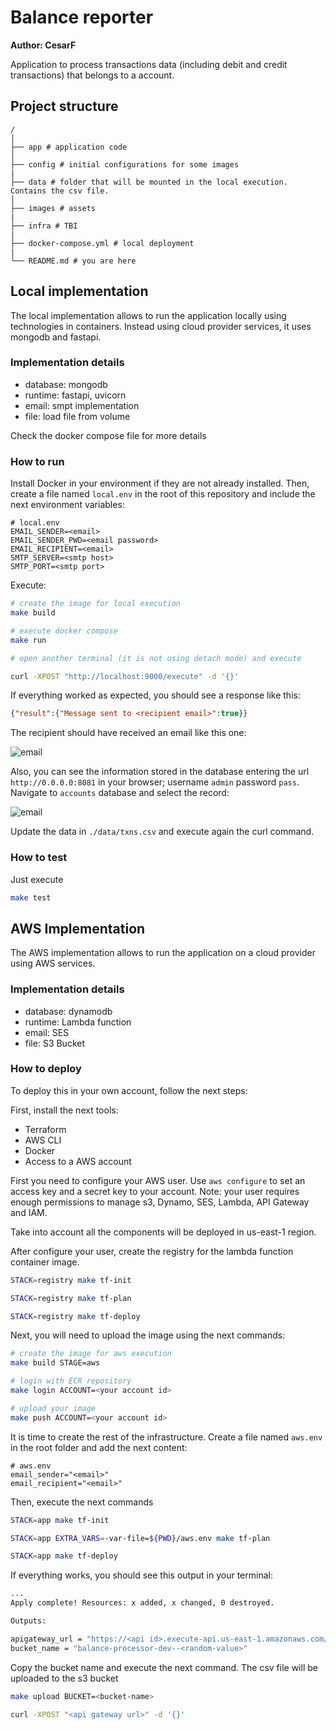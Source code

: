 # Balance reporter

**Author: CesarF**

Application to process transactions data (including debit and credit transactions) that belongs to a account.

## Project structure
```
/
│
├── app # application code
│
├── config # initial configurations for some images
|
├── data # folder that will be mounted in the local execution. Contains the csv file.
│
├── images # assets
|
├── infra # TBI
|
├── docker-compose.yml # local deployment
|
└── README.md # you are here
```

## Local implementation

The local implementation allows to run the application locally using technologies in containers. Instead using cloud provider services, it uses mongodb and fastapi.

### Implementation details

- database: mongodb
- runtime: fastapi, uvicorn
- email: smpt implementation
- file: load file from volume

Check the docker compose file for more details

### How to run

Install Docker in your environment if they are not already installed. Then, create a file named `local.env` in the root of this repository and include the next environment variables:

```
# local.env
EMAIL_SENDER=<email>
EMAIL_SENDER_PWD=<email password>
EMAIL_RECIPIENT=<email>
SMTP_SERVER=<smtp host>
SMTP_PORT=<smtp port>
```

Execute:

```bash
# create the image for local execution
make build

# execute docker compose
make run

# open another terminal (it is not using detach mode) and execute

curl -XPOST "http://localhost:9000/execute" -d '{}'
```

If everything worked as expected, you should see a response like this:

```json
{"result":{"Message sent to <recipient email>":true}}
```

The recipient should have received an email like this one:

![email](./images/email_example.png)

Also, you can see the information stored in the database entering the url `http://0.0.0.0:8081` in your browser; username `admin` password `pass`. Navigate to `accounts` database and select the record:

![email](./images/mongo_db_example.png)

Update the data in `./data/txns.csv` and execute again the curl command.

### How to test

Just execute

```bash
make test
```

## AWS Implementation

The AWS implementation allows to run the application on a cloud provider using AWS services.

### Implementation details

- database: dynamodb
- runtime: Lambda function
- email: SES
- file: S3 Bucket

### How to deploy

To deploy this in your own account, follow the next steps:

First, install the next tools:

- Terraform
- AWS CLI
- Docker
- Access to a AWS account

First you need to configure your AWS user. Use `aws configure` to set an access key and a secret key to your account. Note: your user requires enough permissions to manage s3, Dynamo, SES, Lambda, API Gateway and IAM.

Take into account all the components will be deployed in us-east-1 region.

After configure your user, create the registry for the lambda function container image.

```bash
STACK=registry make tf-init

STACK=registry make tf-plan

STACK=registry make tf-deploy
```

Next, you will need to upload the image using the next commands:

```bash
# create the image for aws execution
make build STAGE=aws

# login with ECR repository
make login ACCOUNT=<your account id>

# upload your image
make push ACCOUNT=<your account id>
```

It is time to create the rest of the infrastructure. Create a file named `aws.env` in the root folder and add the next content:

```
# aws.env
email_sender="<email>"
email_recipient="<email>"
```

Then, execute the next commands

```bash
STACK=app make tf-init

STACK=app EXTRA_VARS=-var-file=${PWD}/aws.env make tf-plan

STACK=app make tf-deploy
```

If everything works, you should see this output in your terminal:

```bash
...
Apply complete! Resources: x added, x changed, 0 destroyed.

Outputs:

apigateway_url = "https://<api id>.execute-api.us-east-1.amazonaws.com/v1"
bucket_name = "balance-processor-dev--<random-value>"
```

Copy the bucket name and execute the next command. The csv file will be uploaded to the s3 bucket

```bash
make upload BUCKET=<bucket-name>
```

```bash
curl -XPOST "<api gateway url>" -d '{}'
```

